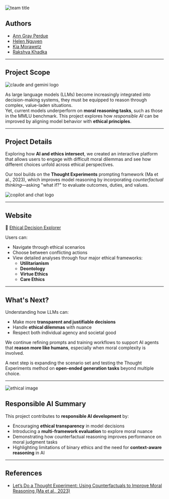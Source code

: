 ![team title](https://github.com/user-attachments/assets/b2494fc4-9853-4cbc-a798-b7571da98a59)

## Authors
- [Ann Gray Perdue](https://github.com/agp03)
- [Helen Nguyen](https://github.com/nguyenyhelen)
- [Kia Morawetz](https://github.com/kiamorawetz)
- [Rakshya Khadka](https://github.com/jililyx)

---

## Project Scope  
![claude and gemini logo](https://github.com/user-attachments/assets/572b4929-eebd-4455-bea9-192652ba5222)

As large language models (LLMs) become increasingly integrated into decision-making systems, they must be equipped to reason through complex, value-laden situations.  
Yet, current models underperform on **moral reasoning tasks**, such as those in the MMLU benchmark. This project explores how *responsible AI* can be improved by aligning model behavior with **ethical principles**.

---

## Project Details  
Exploring how **AI and ethics intersect**, we created an interactive platform that allows users to engage with difficult moral dilemmas and see how different choices unfold across ethical perspectives.

Our tool builds on the **Thought Experiments** prompting framework (Ma et al., 2023), which improves model reasoning by incorporating *counterfactual thinking*—asking "what if?" to evaluate outcomes, duties, and values.

![copilot and chat logo](https://github.com/user-attachments/assets/b1d512bd-42f6-45b5-9a85-dfb58cc8a335)

---

## Website  
🔗 [Ethical Decision Explorer](https://script.google.com/a/macros/wm.edu/s/AKfycbwa2BjP9QteXyv0JI0Uiz1qYVeD89bw1dD41F2lk-SseQxV_phRufW26gkRR2df_RG4wQ/exec)

Users can:
- Navigate through ethical scenarios
- Choose between conflicting actions
- View detailed analyses through four major ethical frameworks:
  - **Utilitarianism**
  - **Deontology**
  - **Virtue Ethics**
  - **Care Ethics**

---

## What's Next?  
Understanding how LLMs can:
- Make more **transparent and justifiable decisions**
- Handle **ethical dilemmas** with nuance
- Respect both individual agency and societal good  

We continue refining prompts and training workflows to support AI agents that **reason more like humans**, especially when moral complexity is involved.

A next step is expanding the scenario set and testing the Thought Experiments method on **open-ended generation tasks** beyond multiple choice.

---

![ethical image](https://github.com/user-attachments/assets/22600356-47d3-48a6-a6ca-dcefea4ed555)

## Responsible AI Summary  

This project contributes to **responsible AI development** by:

- Encouraging **ethical transparency** in model decisions  
- Introducing a **multi-framework evaluation** to explore moral nuance  
- Demonstrating how counterfactual reasoning improves performance on moral judgment tasks  
- Highlighting limitations of binary ethics and the need for **context-aware reasoning** in AI

---

## References  
- [Let’s Do a Thought Experiment: Using Counterfactuals to Improve Moral Reasoning (Ma et al., 2023)](https://research.google/pubs/lets-do-a-thought-experiment-using-counterfactuals-to-improve-moral-reasoning/)  

